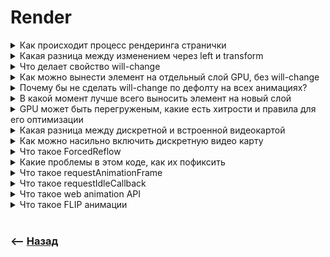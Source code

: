 # Render

<details>
<summary> Как происходит процесс рендеринга странички</summary>

![illustration](https://raw.githubusercontent.com/webster6667/documentation/master/documentation-data/illustrations/dd-up.svg)

🎯 Браузер парсит `html` документ, создавая `DOM` и `CSSOM`        
🎯 Далее идет сопоставление `DOM` и `CSSOM` для того что бы создать (`дерево рендера` | `renderTree`), которое включает в себя только те теги и стили, которые нужно отрисовать в браузере  
🎯 Далее идет стадия `Layout` || `Reflow`, в которой отрисовываеться геометрия и расположение блоков  
🎯 Далее идет `paint` - процесс раскрашивание пикселей    
🎯 Последним идет `Composite` - вынос отрисованой картинки на видео карту, и любая работа со слоями(Вынос элемента на новый слой, opacity, transform)    

![illustration](https://raw.githubusercontent.com/webster6667/documentation/master/documentation-data/illustrations/dd-down.svg)

</details>

<details>
<summary> Какая разница между изменением через left и transform</summary>

![illustration](https://raw.githubusercontent.com/webster6667/documentation/master/documentation-data/illustrations/dd-up.svg)

🔹 Left  
&emsp;&emsp; 🎯 Работает на `CPU`        
&emsp;&emsp; 🎯 Без сглаживания  
&emsp;&emsp; 🎯 Вызывает `Relayout`    
&emsp;&emsp;&emsp;&emsp; 🥏 Так как изменяет геометрию элемента  
&emsp;&emsp;&emsp;&emsp; 🥏 Пересчитывает позиционирование в зависимости от родительских блоков  
&emsp;&emsp;&emsp;&emsp; 🥏 Перекрашивает элемент на новой позиции              
&emsp;&emsp;&emsp;&emsp; 🥏 Выносит новую картинку на видеокарту

🔹 Transform  
&emsp;&emsp; 🎯 Работает на `GPU`  
&emsp;&emsp; 🎯 Работает с сглаживанием  
&emsp;&emsp; 🎯 Трансформирует слой, не затрагивая соседние   

![illustration](https://raw.githubusercontent.com/webster6667/documentation/master/documentation-data/illustrations/dd-down.svg)

</details>

<details>
<summary>Что делает свойство will-change</summary>

![illustration](https://raw.githubusercontent.com/webster6667/documentation/master/documentation-data/illustrations/dd-up.svg)

Выности элемент на отдельный слой, перед началом анимации

![illustration](https://raw.githubusercontent.com/webster6667/documentation/master/documentation-data/illustrations/dd-down.svg)

</details>

<details>
<summary> Как можно вынести элемент на отдельный слой GPU, без will-change</summary>

![illustration](https://raw.githubusercontent.com/webster6667/documentation/master/documentation-data/illustrations/dd-up.svg)

`translateZ(0)`

![illustration](https://raw.githubusercontent.com/webster6667/documentation/master/documentation-data/illustrations/dd-down.svg)

</details>

<details>
<summary> Почему бы не сделать will-change по дефолту на всех анимациях?</summary>

![illustration](https://raw.githubusercontent.com/webster6667/documentation/master/documentation-data/illustrations/dd-up.svg)

🎯 Все элементы которые сейчас не анимируються, будут вынесенны на отдельные слои.    
🎯 В следствии чего GPU будет перегружен данными, и не сможет так быстро и красиво разрисовывать анимации        
🎯 На GPU нужно выносить только те элементы, с которыми сейчас будет происходить анимация  

![illustration](https://raw.githubusercontent.com/webster6667/documentation/master/documentation-data/illustrations/dd-down.svg)

</details>

<details>
<summary> В какой момент лучше всего выносить элемент на новый слой</summary>

![illustration](https://raw.githubusercontent.com/webster6667/documentation/master/documentation-data/illustrations/dd-up.svg)

При событии hover или focus на блок или его родителя

![illustration](https://raw.githubusercontent.com/webster6667/documentation/master/documentation-data/illustrations/dd-down.svg)

</details>

<details>
<summary> GPU может быть перегруженым, какие есть хитрости и правила для его оптимизации</summary>

![illustration](https://raw.githubusercontent.com/webster6667/documentation/master/documentation-data/illustrations/dd-up.svg)

🎯 Убирать за собой слои с GPU, которые сейчас не анимируються  
🎯 Не анимировать то что не попадает в область видимости экрана      
🎯 Не анимировать загруженную до конца картинку      
&emsp;&emsp; 👆 Так как каждый этап ее дозагрузки, будет вызывать перерисовку, и тормозить анимацию     
 
🎯 Уменьшить фактический вес слоя передаваемого на gpu, например:  
&emsp;&emsp; 🥏 Квадрат 1px, заскелить что бы получить 100px квадрат    
&emsp;&emsp; 🥏 Следить за оптимизацией картинок вынесенных на `gpu`   
&emsp;&emsp; 🥏 Свертсать то что сделанно картинкой   

![illustration](https://raw.githubusercontent.com/webster6667/documentation/master/documentation-data/illustrations/dd-down.svg)

</details>

<details>
<summary> Какая разница между дискретной и встроенной видеокартой</summary>

![illustration](https://raw.githubusercontent.com/webster6667/documentation/master/documentation-data/illustrations/dd-up.svg)

Дискретная карта быстрее, и включаеться по мере необходимости

![illustration](https://raw.githubusercontent.com/webster6667/documentation/master/documentation-data/illustrations/dd-down.svg)

</details>

<details>
<summary> Как можно насильно включить дискретную видео карту</summary>

![illustration](https://raw.githubusercontent.com/webster6667/documentation/master/documentation-data/illustrations/dd-up.svg)

```javascript
try {
    const canvas = document.createElement('canvas').getContext("webgl", { powerPreference:"high-performance" });
    document.body.appendChild(canvas)
} catch(e) {
    
}
```

![illustration](https://raw.githubusercontent.com/webster6667/documentation/master/documentation-data/illustrations/dd-down.svg)

</details>

<details>
<summary> Что такое ForcedReflow</summary>

![illustration](https://raw.githubusercontent.com/webster6667/documentation/master/documentation-data/illustrations/dd-up.svg)

Досрочная рекалькуляция данных  

🎯 Браузер оптимизирует различные изменения геометрии, и может выполнять их не сразу    
🎯 Если запросить данные геометрии блока сразу же после его изменения, то браузер запустит перерисовку этого блока, не дожидаясь оптимального для этого времени          
🎯 Если сделать это в цикле, это повлечет за собой большие проблемы в производитености  

```javascript
div.style.height = div.offsetHeight + 1 // Вызвано изменении геометрии блока, помечаеться браузером как изменить в благоприятное время
div.style.height = div.offsetHeight + 1 // Повторный вызов div.offsetHeight заставит браузер сделать reflow для div, не дожидаясь благоприятного времени, это и есть ForcedReflow     
```

![illustration](https://raw.githubusercontent.com/webster6667/documentation/master/documentation-data/illustrations/dd-down.svg)

</details>

<details>
<summary> Какие проблемы в этом коде, как их пофиксить</summary>

![illustration](https://raw.githubusercontent.com/webster6667/documentation/master/documentation-data/illustrations/dd-up.svg)

[![Edit custom-bind](https://codesandbox.io/static/img/play-codesandbox.svg)](https://codesandbox.io/s/forced-reflow-t58w3z)

<details>
<summary> css</summary>

----

````css
body {
    overflow: hidden;
}

.circle {
    position: absolute;

    display: flex;
    align-items: center;
    justify-content: center;
    color: white;
    font-size: 18px;
    font-weight: bold;

    width: 1px;
    height: 1px;
    background: green;
    border-radius: 50%;
    transform: translateX(-50%) translateY(-50%);
    will-change: "width, height";
    text-align: center;
}
````

----

</details>

<details>
<summary> js</summary>

----

```javascript
const body = document.querySelector("body");
let circleCount = 1;

// Создать круг в рандомном месте
function createCircleOnRandomPosition(x, y) {
    const newCircle = document.createElement("div");
    newCircle.classList.add("circle");
    newCircle.style.left = `${x}px`;
    newCircle.style.top = `${y}px`;
    newCircle.innerText = circleCount;
    body.appendChild(newCircle);
    circleCount++;
}

// Расширяет все круги на страничке
function resizeBlocks() {
    const circleList = Array.from(document.querySelectorAll(".circle"));

    circleList.forEach((circle) => {
        const newSize = circle.offsetWidth + 1 + Math.random() * 6;
        const isBlockLarge = newSize > 400;
        circle.style.width = `${newSize}px`;
        circle.style.height = `${newSize}px`;
        circle.style.opacity = (400 - newSize) / 400;

        if (isBlockLarge) {
            circle.remove();
        }
    });
}

// Цикл расширяющий все круги
function loop() {
    window.requestAnimationFrame(() => {
        resizeBlocks();
        loop();
    });
}
loop();

// Рандомно добавляем круги на страничку
setInterval(() => {
    createCircleOnRandomPosition(
        Math.floor(Math.random() * 600),
        Math.floor(Math.random() * 400)
    );
    createCircleOnRandomPosition(
        Math.floor(Math.random() * 600),
        Math.floor(Math.random() * 400)
    );
}, 300);
```

----

</details>

Ставим низко производиельное устройство  
Для мака `m1`, меняем `intervalTimeout` на `0` 

--- 

🔹 Проблема  
&emsp;&emsp; 🎯 Цикл с `circleList` реализует `forcedReflow`      
&emsp;&emsp; 🎯 В каждой итерации мы изменяем `width/height`, которые влияют на соседние элементы   
&emsp;&emsp; 🎯 Так же в каждой итерации, мы запрашиваем геометрические данные, что и вызывает `frocedReflow`        
&emsp;&emsp; 🎯 Если в первой итерации все нормально, получили текущую ширину и отправили запрос на ее изменения      
&emsp;&emsp; 🎯 То во второй итерации при запросе геометрических данных круга, будет вызвана досрочная рекалькуляция стилей круга из первой итерации, не дожидаясь благоприятного времени      
&emsp;&emsp; 🎯 Это происходит из за того, что изменения `width/height` воздействуют на окружающие элементы        
&emsp;&emsp; 🎯 И прежде чем запросить данные для круга из второй итерации, нужно срочно применить изменения к первому  
&emsp;&emsp; 🎯 Что бы взять учет его воздействия на круг из второй итерации      

🔹 Решение    
&emsp;&emsp; 👆 Для решения этой проблемы достаточно следовать правилу, сначала считай, потом рисуй  

```javascript
//Считай размеры  
const newSizes = circleList.map((circle) => 
    (circle.offsetWidth + 1 + Math.random() * 6)
)

//Рисуй, без запроса данных геометрии в каждой итерации  
circleList.forEach((circle, index) => {
    const newSize = newSizes[index];
    const isBlockLarge = newSize > 400;
    circle.style.width = `${newSize}px`;
    circle.style.height = `${newSize}px`;
    circle.style.opacity = (400 - newSize) / 400;

    if (isBlockLarge) {
        circle.remove();
    }
});
```

![illustration](https://raw.githubusercontent.com/webster6667/documentation/master/documentation-data/illustrations/dd-down.svg)

</details>

<details>
<summary> Что такое requestAnimationFrame</summary>

![illustration](https://raw.githubusercontent.com/webster6667/documentation/master/documentation-data/illustrations/dd-up.svg)

Колбек, который срабатывает перед отрисовкой следующего кадра, что обеспечивает более плавную анимацию

<details>
<summary> 🔹 Анимация сработающая за нужное время </summary>

----

```javascript
function animate(props) {
    const { 
        startTime = Date.now(), 
        duration, 
        onProgress, 
        onComplete 
    } = props;

    const currentTime = Date.now();
    const elapsedTime = Math.min(currentTime - startTime, duration);

    const progress = elapsedTime / duration;
    onProgress(progress);

    if (elapsedTime < duration) {
        requestAnimationFrame(() => animate(props));
    } else {
        onComplete();
    }
}

//transform animation
animate({
    startTime: Date.now(),
    duration: 1000,
    onProgress: (progress) => {

        const startPosition = 0;
        const endPosition = 100;
        const newPosition =
            startPosition + progress * (endPosition - startPosition);
        block.style.left = newPosition + "%";
    },
    onComplete: () => {
        console.log("Animation complete");
    }
});
```

----

</details>

<details>
<summary> 🔹 Анимация сработающая с указанным шагом  </summary>

----

```javascript
let currentPosition = 0;
let maxPosition = 100;

function move() {
  window.requestAnimationFrame(() => {
    const block = document.querySelector(".line");
    currentPosition = currentPosition + 5;
    const newPosition = currentPosition;
    block.style.transform = `translateX(${newPosition}%)`;

    if (newPosition < maxPosition) {
      move();
    }
  });
}

move();
```

----

</details>
     


![illustration](https://raw.githubusercontent.com/webster6667/documentation/master/documentation-data/illustrations/dd-down.svg)

</details>

<details>
<summary> Что такое requestIdleCallback</summary>

![illustration](https://raw.githubusercontent.com/webster6667/documentation/master/documentation-data/illustrations/dd-up.svg)

Колбек срабатывающий период простоя браузера, создан для выполнение низкоприотритетных операций

![illustration](https://raw.githubusercontent.com/webster6667/documentation/master/documentation-data/illustrations/dd-down.svg)

</details>

<details>
<summary> Что такое web animation API</summary>

![illustration](https://raw.githubusercontent.com/webster6667/documentation/master/documentation-data/illustrations/dd-up.svg)

API позволяющее работать с `keyframes` анимациями используя `js`  

То что траньше писалось на `css` и тоглилось классами на js 

<details>
<summary> CSS example</summary>

----

```css
#alice {
  animation: aliceTumbling infinite 3s linear;
}

@keyframes aliceTumbling {
  0% {
    color: #000;
    transform: rotate(0) translate3D(-50%, -50%, 0);
  }
  30% {
    color: #431236;
  }
  100% {
    color: #000;
    transform: rotate(360deg) translate3D(-50%, -50%, 0);
  }
}
```

----

</details>

Сейчас можно написать на `js`, и управлять состояниями `play/paused` 

<details>
<summary> JS example</summary>

----

```javascript
document.getElementById("alice").animate(
  [
    { transform: "rotate(0) translate3D(-50%, -50%, 0)", color: "#000" },
    { color: "#431236", offset: 0.3 },
    { transform: "rotate(360deg) translate3D(-50%, -50%, 0)", color: "#000" },
  ],
  3000,
);
```

----

</details>

![illustration](https://raw.githubusercontent.com/webster6667/documentation/master/documentation-data/illustrations/dd-down.svg)

</details>

<details>
<summary> Что такое FLIP анимации</summary>

![illustration](https://raw.githubusercontent.com/webster6667/documentation/master/documentation-data/illustrations/dd-up.svg)

🔹 First   
&emsp;&emsp; 👆 Ставим элемент в первую стадию анимации, и записываем размеры, стили и координаты    

🔹 Last  
&emsp;&emsp; 👆 Без анимирования переводим элемент в последнюю стадию анимации, и записываем размеры, стили и координаты      

🔹 Invert  
&emsp;&emsp; 👆 Когда элемент находиться в конечной стадии, и нам известные координаты и стили первого кадра, мы можем перевести элемент в первую стадию используя `css frandly` стили     

🔹 Play    
&emsp;&emsp; 👆 Для запуска анимации, достаточно будет добавить `transition` стили, и обнулить добавленные `css frandly` стили  

![illustration](https://raw.githubusercontent.com/webster6667/documentation/master/documentation-data/illustrations/dd-down.svg)

</details>

<br>

### ⟵ **<a href="../../readme.md">Назад</a>**